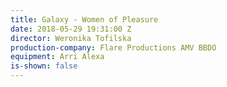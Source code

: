 ```yaml
---
title: Galaxy - Women of Pleasure
date: 2018-05-29 19:31:00 Z
director: Weronika Tofilska
production-company: Flare Productions AMV BBDO
equipment: Arri Alexa
is-shown: false
---
```


